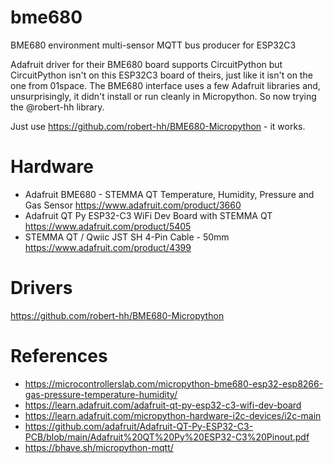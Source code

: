 # bme680
BME680 environment multi-sensor MQTT bus producer for ESP32C3

Adafruit driver for their BME680 board supports CircuitPython but CircuitPython isn't on this ESP32C3 board of theirs, just like it isn't on the one from 01space. The BME680 interface uses a few Adafruit libraries and, unsurprisingly, it didn't install or run cleanly in Micropython.  So now trying the @robert-hh library.

Just use https://github.com/robert-hh/BME680-Micropython - it works.

# Hardware
- Adafruit BME680 - STEMMA QT Temperature, Humidity, Pressure and Gas Sensor https://www.adafruit.com/product/3660
- Adafruit QT Py ESP32-C3 WiFi Dev Board with STEMMA QT https://www.adafruit.com/product/5405
- STEMMA QT / Qwiic JST SH 4-Pin Cable - 50mm https://www.adafruit.com/product/4399

# Drivers
https://github.com/robert-hh/BME680-Micropython

# References
- https://microcontrollerslab.com/micropython-bme680-esp32-esp8266-gas-pressure-temperature-humidity/
- https://learn.adafruit.com/adafruit-qt-py-esp32-c3-wifi-dev-board
- https://learn.adafruit.com/micropython-hardware-i2c-devices/i2c-main
- https://github.com/adafruit/Adafruit-QT-Py-ESP32-C3-PCB/blob/main/Adafruit%20QT%20Py%20ESP32-C3%20Pinout.pdf
- https://bhave.sh/micropython-mqtt/
